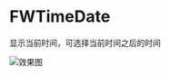 # FWTimeDate
显示当前时间，可选择当前时间之后的时间


![效果图](https://raw.githubusercontent.com/FuWuChicken/FWTimeDate/master/Untitled.gif "这是的效果图")
